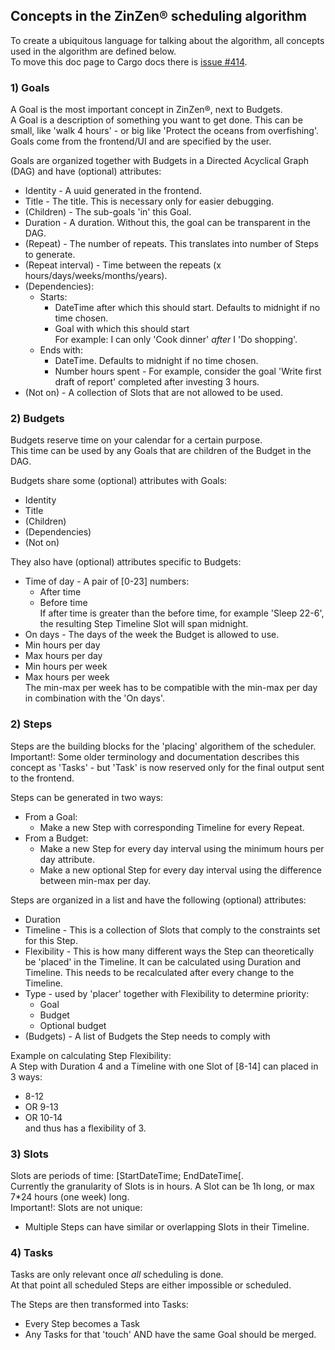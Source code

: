 ## Concepts in the ZinZen&reg; scheduling algorithm
To create a ubiquitous language for talking about the algorithm, all concepts used in the algorithm are defined below.  
To move this doc page to Cargo docs there is [issue #414](https://github.com/tijlleenders/ZinZen-scheduler/issues/414).  

### 1) Goals
A Goal is the most important concept in ZinZen&reg;, next to Budgets.  
A Goal is a description of something you want to get done. This can be small, like 'walk 4 hours' - or big like 'Protect the oceans from overfishing'. Goals come from the frontend/UI and are specified by the user.

Goals are organized together with Budgets in a Directed Acyclical Graph (DAG) and have (optional) attributes:  
- Identity - A uuid generated in the frontend.  
- Title - The title. This is necessary only for easier debugging.  
- (Children) - The sub-goals 'in' this Goal.  
- Duration - A duration. Without this, the goal can be transparent in the DAG.  
- (Repeat) - The number of repeats. This translates into number of Steps to generate.  
- (Repeat interval) - Time between the repeats (x hours/days/weeks/months/years).  
- (Dependencies):  
  - Starts:  
    - DateTime after which this should start. Defaults to midnight if no time chosen.
    - Goal with which this should start  
    For example: I can only 'Cook dinner' _after_ I 'Do shopping'.  
  - Ends with:  
    - DateTime. Defaults to midnight if no time chosen.  
    - Number hours spent - For example, consider the goal 'Write first draft of report' completed after investing 3 hours.  
- (Not on) - A collection of Slots that are not allowed to be used.

### 2) Budgets  
Budgets reserve time on your calendar for a certain purpose.  
This time can be used by any Goals that are children of the Budget in the DAG.  

Budgets share some (optional) attributes with Goals:
- Identity  
- Title  
- (Children)
- (Dependencies)  
- (Not on)

They also have (optional) attributes specific to Budgets:
- Time of day - A pair of [0-23] numbers:
  - After time 
  - Before time  
    If after time is greater than the before time, for example 'Sleep 22-6', the resulting Step Timeline Slot will span midnight.  
- On days - The days of the week the Budget is allowed to use.
- Min hours per day
- Max hours per day
- Min hours per week 
- Max hours per week  
The min-max per week has to be compatible with the min-max per day in combination with the 'On days'.


### 2) Steps
Steps are the building blocks for the 'placing' algorithem of the scheduler.  
Important!: Some older terminology and documentation describes this concept as 'Tasks' - but 'Task' is now reserved only for the final output sent to the frontend.

Steps can be generated in two ways:  
- From a Goal:  
  - Make a new Step with corresponding Timeline for every Repeat.
- From a Budget:  
  - Make a new Step for every day interval using the minimum hours per day attribute. 
  - Make a new optional Step for every day interval using the difference between min-max per day.

Steps are organized in a list and have the following (optional) attributes:  
- Duration  
- Timeline - This is a collection of Slots that comply to the constraints set for this Step.  
- Flexibility - This is how many different ways the Step can theoretically be 'placed' in the Timeline. It can be calculated using Duration and Timeline. This needs to be recalculated after every change to the Timeline.
- Type - used by 'placer' together with Flexibility to determine priority:
  - Goal
  - Budget
  - Optional budget
- (Budgets) - A list of Budgets the Step needs to comply with

Example on calculating Step Flexibility:  
A Step with Duration 4 and a Timeline with one Slot of [8-14] can placed in 3 ways:  
- 8-12
- OR 9-13
- OR 10-14  
and thus has a flexibility of 3.

### 3) Slots
Slots are periods of time: [StartDateTime; EndDateTime[.  
Currently the granularity of Slots is in hours. 
A Slot can be 1h long, or max 7*24 hours (one week) long.  
Important!: Slots are not unique:
- Multiple Steps can have similar or overlapping Slots in their Timeline.

### 4) Tasks  
Tasks are only relevant once _all_ scheduling is done.  
At that point all scheduled Steps are either impossible or scheduled.  

The Steps are then transformed into Tasks: 
- Every Step becomes a Task
- Any Tasks for that 'touch' AND have the same Goal should be merged.  